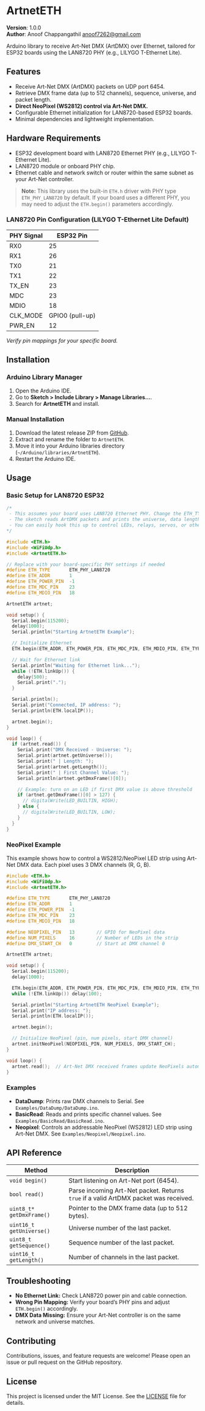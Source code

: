 # ArtnetETH

**Version**: 1.0.0\
**Author**: Anoof Chappangathil [anoof7262@gmail.com](mailto\:anoof7262@gmail.com)

Arduino library to receive Art-Net DMX (ArtDMX) over Ethernet, tailored for ESP32 boards using the LAN8720 PHY (e.g., LILYGO T-Ethernet Lite).

## Features

- Receive Art-Net DMX (ArtDMX) packets on UDP port 6454.
- Retrieve DMX frame data (up to 512 channels), sequence, universe, and packet length.
- **Direct NeoPixel (WS2812) control via Art-Net DMX.**
- Configurable Ethernet initialization for LAN8720-based ESP32 boards.
- Minimal dependencies and lightweight implementation.

## Hardware Requirements

- ESP32 development board with LAN8720 Ethernet PHY (e.g., LILYGO T-Ethernet Lite).
- LAN8720 module or onboard PHY chip.
- Ethernet cable and network switch or router within the same subnet as your Art-Net controller.

> **Note:** This library uses the built-in `ETH.h` driver with PHY type `ETH_PHY_LAN8720` by default. If your board uses a different PHY, you may need to adjust the `ETH.begin()` parameters accordingly.

### LAN8720 Pin Configuration (LILYGO T-Ethernet Lite Default)

| PHY Signal | ESP32 Pin       |
| ---------- | --------------- |
| RX0        | 25              |
| RX1        | 26              |
| TX0        | 21              |
| TX1        | 22              |
| TX\_EN     | 23              |
| MDC        | 23              |
| MDIO       | 18              |
| CLK\_MODE  | GPIO0 (pull-up) |
| PWR\_EN    | 12              |

*Verify pin mappings for your specific board.*

## Installation

### Arduino Library Manager

1. Open the Arduino IDE.
2. Go to **Sketch > Include Library > Manage Libraries…**.
3. Search for **ArtnetETH** and install.

### Manual Installation

1. Download the latest release ZIP from [GitHub](https://github.com/anoofc/ArtnetETH).
2. Extract and rename the folder to `ArtnetETH`.
3. Move it into your Arduino libraries directory (`~/Arduino/libraries/ArtnetETH`).
4. Restart the Arduino IDE.

## Usage

### Basic Setup for LAN8720 ESP32

```cpp
/*
 - This assumes your board uses LAN8720 Ethernet PHY. Change the ETH_TYPE, ETH_ADDR, MDC/MDIO pins based on your hardware.
 - The sketch reads ArtDMX packets and prints the universe, data length, and first DMX channel value.
 - You can easily hook this up to control LEDs, relays, servos, or other DMX-reactive elements.
*/

#include <ETH.h>
#include <WiFiUdp.h>
#include <ArtnetETH.h>

// Replace with your board-specific PHY settings if needed
#define ETH_TYPE       ETH_PHY_LAN8720
#define ETH_ADDR       1
#define ETH_POWER_PIN  -1
#define ETH_MDC_PIN    23
#define ETH_MDIO_PIN   18

ArtnetETH artnet;

void setup() {
  Serial.begin(115200);
  delay(1000);
  Serial.println("Starting ArtnetETH Example");

  // Initialize Ethernet
  ETH.begin(ETH_ADDR, ETH_POWER_PIN, ETH_MDC_PIN, ETH_MDIO_PIN, ETH_TYPE);

  // Wait for Ethernet link
  Serial.println("Waiting for Ethernet link...");
  while (!ETH.linkUp()) {
    delay(500);
    Serial.print(".");
  }

  Serial.println();
  Serial.print("Connected, IP address: ");
  Serial.println(ETH.localIP());

  artnet.begin();
}

void loop() {
  if (artnet.read()) {
    Serial.print("DMX Received - Universe: ");
    Serial.print(artnet.getUniverse());
    Serial.print(" | Length: ");
    Serial.print(artnet.getLength());
    Serial.print(" | First Channel Value: ");
    Serial.println(artnet.getDmxFrame()[0]);

    // Example: turn on an LED if first DMX value is above threshold
    if (artnet.getDmxFrame()[0] > 127) {
      // digitalWrite(LED_BUILTIN, HIGH);
    } else {
      // digitalWrite(LED_BUILTIN, LOW);
    }
  }
}
```

### NeoPixel Example

This example shows how to control a WS2812/NeoPixel LED strip using Art-Net DMX data. Each pixel uses 3 DMX channels (R, G, B).

```cpp
#include <ETH.h>
#include <WiFiUdp.h>
#include <ArtnetETH.h>

#define ETH_TYPE       ETH_PHY_LAN8720
#define ETH_ADDR       1
#define ETH_POWER_PIN  -1
#define ETH_MDC_PIN    23
#define ETH_MDIO_PIN   18

#define NEOPIXEL_PIN   13        // GPIO for NeoPixel data
#define NUM_PIXELS     16        // Number of LEDs in the strip
#define DMX_START_CH   0         // Start at DMX channel 0

ArtnetETH artnet;

void setup() {
  Serial.begin(115200);
  delay(1000);

  ETH.begin(ETH_ADDR, ETH_POWER_PIN, ETH_MDC_PIN, ETH_MDIO_PIN, ETH_TYPE);
  while (!ETH.linkUp()) delay(100);

  Serial.println("Starting ArtnetETH NeoPixel Example");
  Serial.print("IP address: ");
  Serial.println(ETH.localIP());

  artnet.begin();

  // Initialize NeoPixel (pin, num pixels, start DMX channel)
  artnet.initNeoPixel(NEOPIXEL_PIN, NUM_PIXELS, DMX_START_CH);
}

void loop() {
  artnet.read();  // Art-Net DMX received frames update NeoPixels automatically
}
```

### Examples

- **DataDump**: Prints raw DMX channels to Serial. See `Examples/DataDump/DataDump.ino`.
- **BasicRead**: Reads and prints specific channel values. See `Examples/BasicRead/BasicRead.ino`.
- **Neopixel**: Controls an addressable NeoPixel (WS2812) LED strip using Art-Net DMX. See `Examples/Neopixel/Neopixel.ino`.


## API Reference

| Method                   | Description                                                                          |
| ------------------------ | ------------------------------------------------------------------------------------ |
| `void begin()`           | Start listening on Art-Net port (6454).                                              |
| `bool read()`            | Parse incoming Art-Net packet. Returns `true` if a valid ArtDMX packet was received. |
| `uint8_t* getDmxFrame()` | Pointer to the DMX frame data (up to 512 bytes).                                     |
| `uint16_t getUniverse()` | Universe number of the last packet.                                                  |
| `uint8_t getSequence()`  | Sequence number of the last packet.                                                  |
| `uint16_t getLength()`   | Number of channels in the last packet.                                               |

## Troubleshooting

- **No Ethernet Link:** Check LAN8720 power pin and cable connection.
- **Wrong Pin Mapping:** Verify your board’s PHY pins and adjust `ETH.begin()` accordingly.
- **DMX Data Missing:** Ensure your Art-Net controller is on the same network and universe matches.

## Contributing

Contributions, issues, and feature requests are welcome! Please open an issue or pull request on the GitHub repository.

## License

This project is licensed under the MIT License. See the [LICENSE](LICENSE) file for details.

